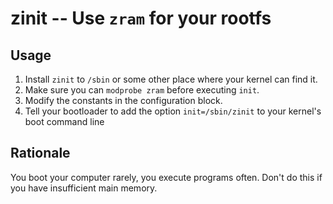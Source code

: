 # zinit -- Use `zram` for your rootfs

## Usage

1. Install `zinit` to `/sbin` or some other place where your
   kernel can find it.
1. Make sure you can `modprobe zram` before executing `init`.
1. Modify the constants in the configuration block.
1. Tell your bootloader to add the option `init=/sbin/zinit` to
   your kernel's boot command line

## Rationale

You boot your computer rarely, you execute programs often. Don't
do this if you have insufficient main memory.
